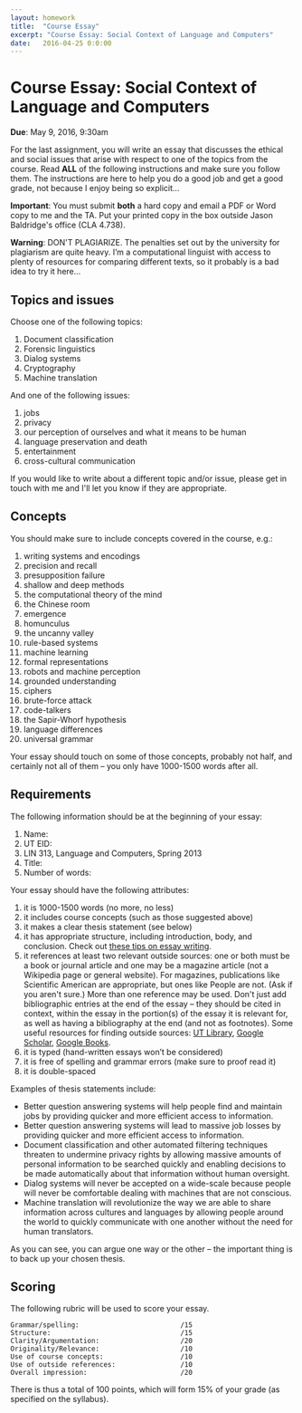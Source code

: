 ```yaml
---
layout: homework
title:  "Course Essay"
excerpt: "Course Essay: Social Context of Language and Computers"
date:   2016-04-25 0:0:00
---
```


# Course Essay: Social Context of Language and Computers

**Due**: May 9, 2016, 9:30am 

For the last assignment, you will write an essay that discusses the ethical and social issues that arise with respect to one of the topics from the course. Read **ALL** of the following instructions and make sure you follow them. The instructions are here to help you do a good job and get a good grade, not because I enjoy being so explicit...

**Important**: You must submit **both** a hard copy and email a PDF or Word copy to me and the TA. Put your printed copy in the box outside Jason Baldridge's office (CLA 4.738).

**Warning**: DON'T PLAGIARIZE. The penalties set out by the university for plagiarism are quite heavy. I’m a computational linguist with access to plenty of resources for comparing different texts, so it probably is a bad idea to try it here...

## Topics and issues

Choose one of the following topics:

1. Document classification
1. Forensic linguistics
1. Dialog systems
1. Cryptography
1. Machine translation

And one of the following issues:

1. jobs
1. privacy
1. our perception of ourselves and what it means to be human
1. language preservation and death
1. entertainment
1. cross-cultural communication
  
If you would like to write about a different topic and/or issue, please get in touch with me and I'll let you know if they are appropriate.

## Concepts

You should make sure to include concepts covered in the course, e.g.:

1. writing systems and encodings
1. precision and recall
1. presupposition failure
1. shallow and deep methods
1. the computational theory of the mind
1. the Chinese room
1. emergence
1. homunculus
1. the uncanny valley
1. rule-based systems
1. machine learning
1. formal representations
1. robots and machine perception
1. grounded understanding
1. ciphers
1. brute-force attack
1. code-talkers
1. the Sapir-Whorf hypothesis
1. language differences
1. universal grammar

Your essay should touch on some of those concepts, probably not half, and certainly not all of them – you only have 1000-1500 words after all.

## Requirements

The following information should be at the beginning of your essay:

1. Name:
1. UT EID:
1. LIN 313, Language and Computers, Spring 2013
1. Title:
1. Number of words:

Your essay should have the following attributes:

1. it is 1000-1500 words (no more, no less)
1. it includes course concepts (such as those suggested above)
1. it makes a clear thesis statement (see below)
1. it has appropriate structure, including introduction, body, and conclusion. Check out [these tips on essay writing](http://lklivingston.tripod.com/essay/).
1. it references at least two relevant outside sources: one or both must be a book or journal article and one may be a magazine article (not a Wikipedia page or general website). For magazines, publications like Scientific American are appropriate, but ones like People are not. (Ask if you aren't sure.) More than one reference may be used. Don't just add bibliographic entries at the end of the essay – they should be cited in context, within the essay in the portion(s) of the essay it is relevant for, as well as having a bibliography at the end (and not as footnotes). Some useful resources for finding outside sources: [UT Library](http://www.lib.utexas.edu/), [Google Scholar](http://scholar.google.com/), [Google Books](http://books.google.com/).
1. it is typed (hand-written essays won’t be considered)
1. it is free of spelling and grammar errors (make sure to proof read it)
1. it is double-spaced

Examples of thesis statements include:

- Better question answering systems will help people find and maintain jobs by providing quicker and more efficient access to information.
- Better question answering systems will lead to massive job losses by providing quicker and more efficient access to information.
- Document classification and other automated filtering techniques threaten to undermine privacy rights by allowing massive amounts of personal information to be searched quickly and enabling decisions to be made automatically about that information without human oversight.
- Dialog systems will never be accepted on a wide-scale because people will never be comfortable dealing with machines that are not conscious.
- Machine translation will revolutionize the way we are able to share information across cultures and languages by allowing people around the world to quickly communicate with one another without the need for human translators.

As you can see, you can argue one way or the other – the important thing is to back up your chosen thesis.

## Scoring

The following rubric will be used to score your essay.

    Grammar/spelling:                         /15
    Structure:                                /15
    Clarity/Argumentation:                    /20
    Originality/Relevance:                    /10
    Use of course concepts:                   /10
    Use of outside references:                /10
    Overall impression:                       /20
  
There is thus a total of 100 points, which will form 15% of your grade (as specified on the syllabus).

 
